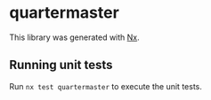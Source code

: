 # quartermaster

This library was generated with [Nx](https://nx.dev).

## Running unit tests

Run `nx test quartermaster` to execute the unit tests.
